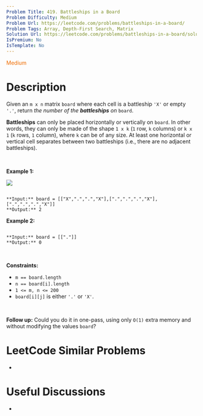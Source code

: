 ```yaml
---
Problem Title: 419. Battleships in a Board
Problem Difficulty: Medium
Problem Url: https://leetcode.com/problems/battleships-in-a-board/
Problem Tags: Array, Depth-First Search, Matrix
Solution Url: https://leetcode.com/problems/battleships-in-a-board/solution/
IsPremium: No
IsTemplate: No
---
```


<span style="color: rgb(239, 108, 0);">Medium</span>

# Description

Given an `m x n` matrix `board` where each cell is a battleship `'X'` or empty `'.'`, return *the number of the **battleships** on* `board`.


**Battleships** can only be placed horizontally or vertically on `board`. In other words, they can only be made of the shape `1 x k` (`1` row, `k` columns) or `k x 1` (`k` rows, `1` column), where `k` can be of any size. At least one horizontal or vertical cell separates between two battleships (i.e., there are no adjacent battleships).


 


**Example 1:**


![](https://assets.leetcode.com/uploads/2021/04/10/battelship-grid.jpg)

```

**Input:** board = [["X",".",".","X"],[".",".",".","X"],[".",".",".","X"]]
**Output:** 2

```

**Example 2:**



```

**Input:** board = [["."]]
**Output:** 0

```

 


**Constraints:**


* `m == board.length`
* `n == board[i].length`
* `1 <= m, n <= 200`
* `board[i][j]` is either `'.'` or `'X'`.


 


**Follow up:** Could you do it in one-pass, using only `O(1)` extra memory and without modifying the values `board`?




# LeetCode Similar Problems

- []()

# Useful Discussions

- []()
